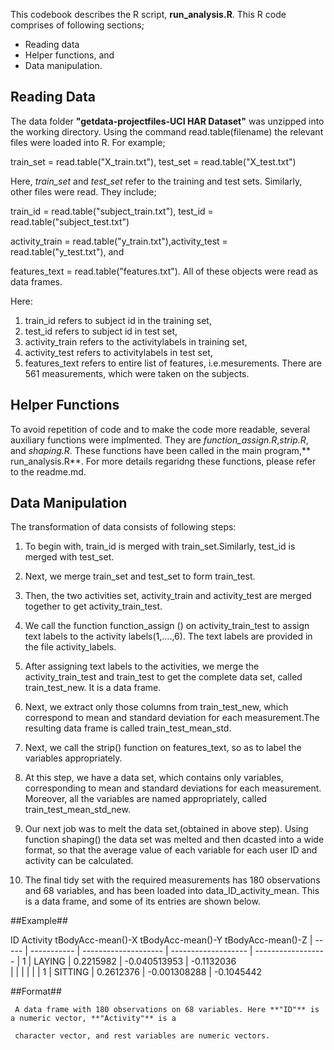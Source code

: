         
         
         
            
This codebook describes the R script, **run_analysis.R**. This R code comprises of following sections;
*	Reading data
*	Helper functions, and 
*	Data manipulation.

## Reading Data ##



 The data folder **"getdata-projectfiles-UCI HAR Dataset"** was unzipped into the working directory. Using the command read.table(filename) the relevant files were loaded into R. For example;

  train_set = read.table("X_train.txt"), test_set = read.table("X_test.txt")

Here, *train_set* and *test_set* refer to the training and test sets. Similarly, other files were read. They include;

 train_id = read.table("subject_train.txt"), test_id = read.table("subject_test.txt")

 activity_train = read.table("y_train.txt"),activity_test = read.table("y_test.txt"), and

 features_text = read.table("features.txt"). All of these objects were read as data frames.

Here:

   1. train_id refers to subject id in the training set,
   2. test_id refers to subject id in test set,
   3. activity_train refers to the activitylabels in training set,
   4. activity_test refers to activitylabels in test set,
   5. features_text refers to entire list of features, i.e.mesurements. There are 561 measurements, which were taken on the subjects.

## Helper Functions ##


To avoid repetition of code and to make the code more readable, several auxiliary functions were implmented. They are *function_assign.R*,*strip.R*, and *shaping.R*.  These functions have been called in the main program,** run_analysis.R**. For more details regaridng these functions, please refer to the readme.md.


## Data Manipulation ##


The transformation of data consists of following steps:
1. To begin with, train_id is merged with train_set.Similarly, test_id is merged with test_set.

2. Next, we merge train_set and test_set to form train_test.
 
3. Then, the two activities set, activity_train and activity_test are merged together to get activity_train_test.

4. We call the function function_assign () on activity_train_test  to assign text labels to the activity labels(1,....,6). The text labels are provided in the file activity_labels.

5. After assigning text labels to the activities, we merge the activity_train_test and train_test to get the complete data set, called train_test_new. It is a data frame.

6. Next, we extract only those columns from train_test_new, which correspond to mean and standard deviation for each measurement.The resulting data frame is called train_test_mean_std.

7. Next, we call the strip() function on features_text, so as to label the variables appropriately. 

8. At this step, we have a data set, which contains only variables, corresponding to mean and standard deviations for each measurement. Moreover, all the variables are named appropriately, called train_test_mean_std_new.

9. Our next job was to melt the data set,(obtained in above step). Using function shaping() the data set was melted and then dcasted into a wide format, so that the average value of each variable for each user ID and activity can be calculated. 

10. The final tidy set with the required measurements  has 180 observations and 68 variables, and has been loaded into data_ID_activity_mean. This is a data frame, and some of its entries are shown below.

##Example##

  ID      Activity        tBodyAcc-mean()-X     tBodyAcc-mean()-Y      tBodyAcc-mean()-Z
| ----- | ----------- |  -------------------- | ------------------- |  ------------------
|  1    |     LAYING  |        0.2215982      |    -0.040513953     |     -0.1132036    
|       |             |                       |                     |
|  1    |    SITTING  |        0.2612376      |    -0.001308288     |    -0.1045442 


     
     
##Format##


     A data frame with 180 observations on 68 variables. Here **"ID"** is a numeric vector, **"Activity"** is a 

     character vector, and rest variables are numeric vectors.

    
